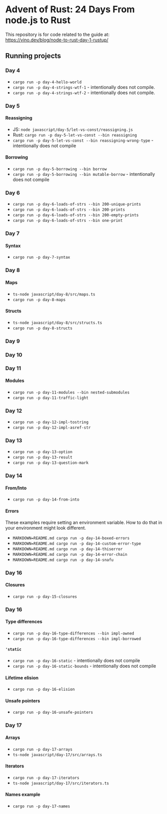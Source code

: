 # Advent of Rust: 24 Days From node.js to Rust

This repository is for code related to the guide at: https://vino.dev/blog/node-to-rust-day-1-rustup/

## Running projects

### Day 4

- `cargo run -p day-4-hello-world`
- `cargo run -p day-4-strings-wtf-1` - intentionally does not compile.
- `cargo run -p day-4-strings-wtf-2` - intentionally does not compile.

### Day 5

#### Reassigning

- JS: `node javascript/day-5/let-vs-const/reassigning.js`
- Rust: `cargo run -p day-5-let-vs-const --bin reassigning`
- `cargo run -p day-5-let-vs-const --bin reassigning-wrong-type` - intentionally does not compile

#### Borrowing

- `cargo run -p day-5-borrowing --bin borrow`
- `cargo run -p day-5-borrowing --bin mutable-borrow` - intentionally does not compile

### Day 6

- `cargo run -p day-6-loads-of-strs --bin 200-unique-prints`
- `cargo run -p day-6-loads-of-strs --bin 200-prints`
- `cargo run -p day-6-loads-of-strs --bin 200-empty-prints`
- `cargo run -p day-6-loads-of-strs --bin one-print`

### Day 7

#### Syntax

- `cargo run -p day-7-syntax`

### Day 8

#### Maps

- `ts-node javascript/day-8/src/maps.ts`
- `cargo run -p day-8-maps`

#### Structs

- `ts-node javascript/day-8/src/structs.ts`
- `cargo run -p day-8-structs`

### Day 9

### Day 10

### Day 11

#### Modules

- `cargo run -p day-11-modules --bin nested-submodules`
- `cargo run -p day-11-traffic-light`

### Day 12

- `cargo run -p day-12-impl-tostring`
- `cargo run -p day-12-impl-asref-str`

### Day 13

- `cargo run -p day-13-option`
- `cargo run -p day-13-result`
- `cargo run -p day-13-question-mark`

### Day 14

#### From/Into

- `cargo run -p day-14-from-into`

#### Errors

These examples require setting an environment variable. How to do that in your environment might look different.

- `MARKDOWN=README.md cargo run -p day-14-boxed-errors`
- `MARKDOWN=README.md cargo run -p day-14-custom-error-type`
- `MARKDOWN=README.md cargo run -p day-14-thiserror`
- `MARKDOWN=README.md cargo run -p day-14-error-chain`
- `MARKDOWN=README.md cargo run -p day-14-snafu`

### Day 16

#### Closures

- `cargo run -p day-15-closures`

### Day 16

#### Type differences

- `cargo run -p day-16-type-differences --bin impl-owned`
- `cargo run -p day-16-type-differences --bin impl-borrowed`

#### `'static`

- `cargo run -p day-16-static` - intentionally does not compile
- `cargo run -p day-16-static-bounds` - intentionally does not compile

#### Lifetime elision

- `cargo run -p day-16-elision`

#### Unsafe pointers

- `cargo run -p day-16-unsafe-pointers`

### Day 17

#### Arrays

- `cargo run -p day-17-arrays`
- `ts-node javascript/day-17/src/arrays.ts`

#### Iterators

- `cargo run -p day-17-iterators`
- `ts-node javascript/day-17/src/iterators.ts`

#### Names example

- `cargo run -p day-17-names`
